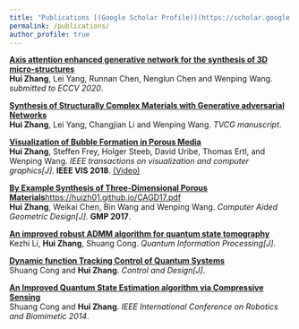 ```yaml
---
title: "Publications [(Google Scholar Profile)](https://scholar.google.com.hk/citations?user=9TdxN0MAAAAJ&hl=zh-CN)"
permalink: /publications/
author_profile: true
---
```


<b>[Axis attention enhanced generative network for the synthesis of 3D micro-structures](https://huizh01.github.io/TVCG19.pdf)</b><br>
<b>Hui Zhang</b>, Lei Yang, Runnan Chen, Nenglun Chen and Wenping Wang.
<i>submitted to ECCV 2020</i>.

<b>[Synthesis of Structurally Complex Materials with Generative adversarial Networks](https://huizh01.github.io/TVCG19.pdf)</b> <br>
<b>Hui Zhang</b>, Lei Yang, Changjian Li and Wenping Wang.
<i>TVCG manuscript</i>. 

 
<b>[Visualization of Bubble Formation in Porous Media](https://huizh01.github.io/files/VIS_2018.pdf)</b> <br> 
<b>Hui Zhang</b>, Steffen Frey, Holger Steeb, David Uribe, Thomas Ertl, and Wenping Wang.
<i>IEEE transactions on visualization and computer graphics[J]</i>. <b>IEEE VIS 2018</b>. [(Video)](https://huizh01.github.io/files/vis_video.mp4)

<b>[By Example Synthesis of Three-Dimensional Porous Materials]()</b>https://huizh01.github.io/CAGD17.pdf <br>
<b>Hui Zhang</b>, Weikai Chen, Bin Wang and Wenping Wang.
<i>Computer Aided Geometric Design[J]</i>. <b>GMP 2017</b>.

<b>[An improved robust ADMM algorithm for quantum state tomography](https://huizh01.github.io/quantum16.pdf)</b> <br>
Kezhi Li, <b>Hui Zhang</b>, Shuang Cong.
<i>Quantum Information Processing[J]</i>.  
 
<b>[Dynamic function Tracking Control of Quantum Systems](https://huizh01.github.io/control2015.pdf)</b> <br>
Shuang Cong and <b>Hui Zhang</b>.
<i>Control and Design[J]</i>.  

<b>[An Improved Quantum State Estimation algorithm via Compressive Sensing](https://huizh01.github.io/robio14.pdf)</b> <br>
Shuang Cong and <b>Hui Zhang</b>.
<i>IEEE International Conference on Robotics and Biomimetic 2014</i>.  

 
